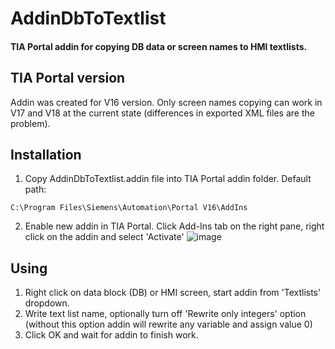 # AddinDbToTextlist

#### TIA Portal addin for copying DB data or screen names to HMI textlists.

## TIA Portal version

Addin was created for V16 version. Only screen names copying can work in V17 and V18 at the current state (differences in exported XML files are the problem).

## Installation

1. Copy AddinDbToTextlist.addin file into TIA Portal addin folder. Default path:
```
C:\Program Files\Siemens\Automation\Portal V16\AddIns
```
2. Enable new addin in TIA Portal. Click Add-Ins tab on the right pane, right click on the addin and select 'Activate'
![image](https://github.com/miloszzzz/AddinDbToTextlist/assets/79056094/dec180fb-d8c2-46c8-9ee1-82533f7798f4)

## Using

1. Right click on data block (DB) or HMI screen, start addin from 'Textlists' dropdown.
2. Write text list name, optionally turn off 'Rewrite only integers' option (without this option addin will rewrite any variable and assign value 0)
3. Click OK and wait for addin to finish work.
